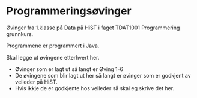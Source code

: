 ﻿# Programmeringsøvinger
Øvinger fra 1.klasse på Data på HiST i faget TDAT1001 Programmering grunnkurs.

Programmene er programmert i Java.

Skal legge ut øvingene etterhvert her.
 - Øvinger som er lagt ut så langt er Øving 1-6
 - De øvingene som blir lagt ut her så langt er øvinger som er godkjent av veileder på HiST.
 - Hvis ikkje de er godkjente hos veileder så skal eg skrive det her.
